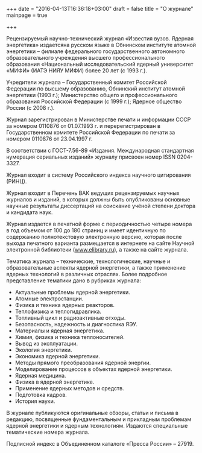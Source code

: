 +++
date = "2016-04-13T16:36:18+03:00"
draft = false
title = "О журнале"
mainpage = true

+++

Рецензируемый научно-технический журнал «Известия вузов. Ядерная энергетика» издаетсяна русском языке в Обнинском институте атомной энергетики – филиале федерального государственного автономного образовательного учреждения высшего профессионального образования «Национальный исследовательский ядерный университет «МИФИ» (ИАТЭ НИЯУ МИФИ) более 20 лет (с 1993 г.).

Учредители журнала – Государственный комитет Российской Федерации по высшему образованию, Обнинский институт атомной энергетики (1993 г.); Министерство общего и профессионального образования
                                Российской Федерации (с 1999 г.); Ядерное общество России (с 2008 г.).</p>
                            <p>Журнал зарегистрирован в Министерстве печати и информации СССР за номером 0110876 от 01.07.1993
                                г. и перерегистрирован в Государственном комитете Российской Федерации по печати за номером
                                0110876 от 23.04.1997 г.</p>
                            <p>В соответствии с ГОСТ-7.56-89 «Издания. Международная стандартная нумерация сериальных изданий»
                                журналу присвоен номер ISSN 0204-3327.</p>
                            <p>Журнал входит в систему Российского индекса научного цитирования (РИНЦ).</p>
                            <p>Журнал входит в Перечень ВАК ведущих рецензируемых научных журналов и изданий, в которых должны
                                быть опубликованы основные научные результаты диссертаций на соискание учёной степени доктора
                                и кандидата наук.</p>
                            <p>Журнал издается в печатной форме с периодичностью четыре номера в год объемом от 100 до 180 страниц
                                и имеет идентичную по содержанию полнотекстовую электронную версию, которая после выхода
                                печатного варианта размещается в интернете на сайте Научной электронной библиотеки (<a href="http://www.elibrary.ru">www.elibrary.ru</a>),
                                а также на сайте журнала.</p>
                            <p>Тематика журнала – технические, технологические, научные и образовательные аспекты ядерной энергетики,
                                а также применение ядерных технологий в различных отраслях. Более подробное представление
                                тематики дано в рубриках журнала:</p>
                            <ul>
                                <li>Актуальные проблемы ядерной энергетики.</li>
                                <li>Атомные электростанции. </li>
                                <li>Физика и техника ядерных реакторов. </li>
                                <li>Теплофизика и теплогидравлика. </li>
                                <li>Топливный цикл и радиоактивные отходы. </li>
                                <li>Безопасность, надежность и диагностика ЯЭУ. </li>
                                <li>Материалы и ядерная энергетика. </li>
                                <li>Химия, физика и техника теплоносителей. </li>
                                <li>Вывод из эксплуатации. </li>
                                <li>Экология энергетики.</li>
                                <li>Экономика ядерной энергетики. </li>
                                <li>Методы прямого преобразования ядерной энергии. </li>
                                <li>Моделирование процессов в объектах ядерной энергетики. </li>
                                <li>Ядерная медицина. </li>
                                <li>Физика в ядерной энергетике. </li>
                                <li>Применение ядерных методов и средств. </li>
                                <li>Подготовка кадров. </li>
                                <li>История науки. </li>
                            </ul>
                            <p> В журнале публикуются оригинальные обзоры, статьи и письма в редакцию, посвященные фундаментальным и прикладным проблемам ядерной энергетики и ядерным технологиям. 
                            Издаются специальные тематические номера журнала.</p>
                            <p>Подписной индекс в Объединенном каталоге «Пресса России» – 27919.</p>
